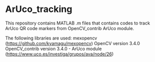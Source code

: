 # ArUco_tracking
This repository contains MATLAB .m files that contains codes to track ArUco QR code markers from OpenCV_contrib ArUco module.

The following libraries are used:
mexopencv (https://github.com/kyamagu/mexopencv)
OpenCV version 3.4.0
OpenCV_contrib version 3.4.0 - ArUco module (https://www.uco.es/investiga/grupos/ava/node/26)
